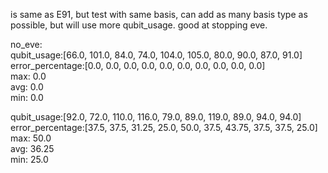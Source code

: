is same as E91, but test with same basis, can add as many basis type as possible, but will use more qubit_usage. good at stopping eve.   
   
   
no_eve:   
qubit_usage:[66.0, 101.0, 84.0, 74.0, 104.0, 105.0, 80.0, 90.0, 87.0, 91.0]   
error_percentage:[0.0, 0.0, 0.0, 0.0, 0.0, 0.0, 0.0, 0.0, 0.0, 0.0]   
    max: 0.0   
    avg: 0.0   
    min: 0.0   
   
qubit_usage:[92.0, 72.0, 110.0, 116.0, 79.0, 89.0, 119.0, 89.0, 94.0, 94.0]   
error_percentage:[37.5, 37.5, 31.25, 25.0, 50.0, 37.5, 43.75, 37.5, 37.5, 25.0]   
    max: 50.0   
    avg: 36.25   
    min: 25.0   
